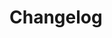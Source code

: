 # Changelog <a href="https://www.eblasoft.com.tr/espocrm-extension-page/espocrm-rate-field" target="_blank" id="ext-version" data-id="63495a03a877d5a9a"></a>

<div class="change-log-wrapper" data-id="63495a03a877d5a9a"></div>